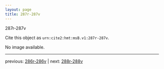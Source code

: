 ```yaml
---
layout: page
title: 287r-287v
---
```


287r-287v

Cite this object as `urn:cite2:hmt:msB.v1:287r-287v`.

No image available. 



---

previous: [286r-286v](../286r-286v/) | next: [288r-288v](../288r-288v/)